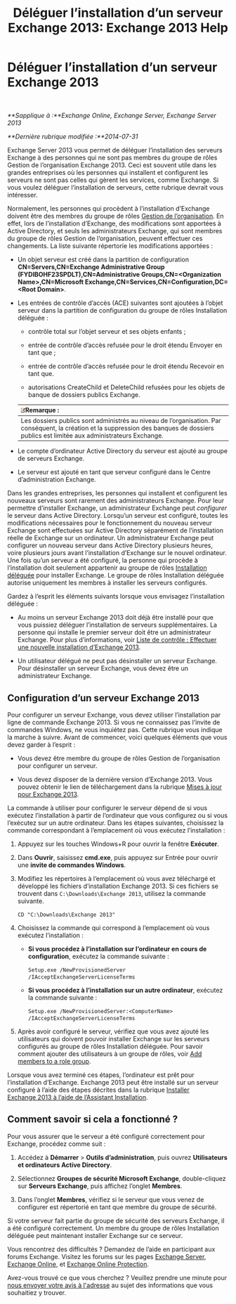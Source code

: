 ﻿---
title: 'Déléguer l’installation d’un serveur Exchange 2013: Exchange 2013 Help'
TOCTitle: Déléguer l’installation d’un serveur Exchange 2013
ms:assetid: f2fc8680-0c7c-4a29-b8f5-d77404fec280
ms:mtpsurl: https://technet.microsoft.com/fr-fr/library/Bb201741(v=EXCHG.150)
ms:contentKeyID: 62615206
ms.date: 04/24/2018
mtps_version: v=EXCHG.150
ms.translationtype: HT
---

# Déléguer l’installation d’un serveur Exchange 2013

 

_**Sapplique à :**Exchange Online, Exchange Server, Exchange Server 2013_

_**Dernière rubrique modifiée :**2014-07-31_

Exchange Server 2013 vous permet de déléguer l’installation des serveurs Exchange à des personnes qui ne sont pas membres du groupe de rôles Gestion de l’organisation Exchange 2013. Ceci est souvent utile dans les grandes entreprises où les personnes qui installent et configurent les serveurs ne sont pas celles qui gèrent les services, comme Exchange. Si vous voulez déléguer l’installation de serveurs, cette rubrique devrait vous intéresser.

Normalement, les personnes qui procèdent à l’installation d’Exchange doivent être des membres du groupe de rôles [Gestion de l’organisation](organization-management-exchange-2013-help.md). En effet, lors de l’installation d’Exchange, des modifications sont apportées à Active Directory, et seuls les administrateurs Exchange, qui sont membres du groupe de rôles Gestion de l’organisation, peuvent effectuer ces changements. La liste suivante répertorie les modifications apportées :

  - Un objet serveur est créé dans la partition de configuration **CN=Servers,CN=Exchange Administrative Group (FYDIBOHF23SPDLT),CN=Administrative Groups,CN=\<Organization Name\>,CN=Microsoft Exchange,CN=Services,CN=Configuration,DC=\<Root Domain\>**.

  - Les entrées de contrôle d’accès (ACE) suivantes sont ajoutées à l’objet serveur dans la partition de configuration du groupe de rôles Installation déléguée :
    
      - contrôle total sur l’objet serveur et ses objets enfants ;
    
      - entrée de contrôle d’accès refusée pour le droit étendu Envoyer en tant que ;
    
      - entrée de contrôle d’accès refusée pour le droit étendu Recevoir en tant que.
    
      - autorisations CreateChild et DeleteChild refusées pour les objets de banque de dossiers publics Exchange.
    
    <table>
    <thead>
    <tr class="header">
    <th><img src="images/JJ159664.note(EXCHG.150).gif" title="Remarque" alt="Remarque" />Remarque :</th>
    </tr>
    </thead>
    <tbody>
    <tr class="odd">
    <td>Les dossiers publics sont administrés au niveau de l’organisation. Par conséquent, la création et la suppression des banques de dossiers publics est limitée aux administrateurs Exchange.</td>
    </tr>
    </tbody>
    </table>


  - Le compte d’ordinateur Active Directory du serveur est ajouté au groupe de serveurs Exchange.

  - Le serveur est ajouté en tant que serveur configuré dans le Centre d’administration Exchange.

Dans les grandes entreprises, les personnes qui installent et configurent les nouveaux serveurs sont rarement des administrateurs Exchange. Pour leur permettre d’installer Exchange, un administrateur Exchange peut *configurer* le serveur dans Active Directory. Lorsqu’un serveur est configuré, toutes les modifications nécessaires pour le fonctionnement du nouveau serveur Exchange sont effectuées sur Active Directory séparément de l’installation réelle de Exchange sur un ordinateur. Un administrateur Exchange peut configurer un nouveau serveur dans Active Directory plusieurs heures, voire plusieurs jours avant l’installation d’Exchange sur le nouvel ordinateur. Une fois qu’un serveur a été configuré, la personne qui procède à l’installation doit seulement appartenir au groupe de rôles [Installation déléguée](delegated-setup-exchange-2013-help.md) pour installer Exchange. Le groupe de rôles Installation déléguée autorise uniquement les membres à installer les serveurs configurés.

Gardez à l’esprit les éléments suivants lorsque vous envisagez l’installation déléguée :

  - Au moins un serveur Exchange 2013 doit déjà être installé pour que vous puissiez déléguer l’installation de serveurs supplémentaires. La personne qui installe le premier serveur doit être un administrateur Exchange. Pour plus d’informations, voir [Liste de contrôle : Effectuer une nouvelle installation d’Exchange 2013](checklist-perform-a-new-installation-of-exchange-2013-exchange-2013-help.md).

  - Un utilisateur délégué ne peut pas désinstaller un serveur Exchange. Pour désinstaller un serveur Exchange, vous devez être un administrateur Exchange.

## Configuration d’un serveur Exchange 2013

Pour configurer un serveur Exchange, vous devez utiliser l’installation par ligne de commande Exchange 2013. Si vous ne connaissez pas l’invite de commandes Windows, ne vous inquiétez pas. Cette rubrique vous indique la marche à suivre. Avant de commencer, voici quelques éléments que vous devez garder à l’esprit :

  - Vous devez être membre du groupe de rôles Gestion de l’organisation pour configurer un serveur.

  - Vous devez disposer de la dernière version d’Exchange 2013. Vous pouvez obtenir le lien de téléchargement dans la rubrique [Mises à jour pour Exchange 2013](updates-for-exchange-2013-exchange-2013-help.md).

La commande à utiliser pour configurer le serveur dépend de si vous exécutez l’installation à partir de l’ordinateur que vous configurez ou si vous l’exécutez sur un autre ordinateur. Dans les étapes suivantes, choisissez la commande correspondant à l’emplacement où vous exécutez l’installation :

1.  Appuyez sur les touches Windows+R pour ouvrir la fenêtre **Exécuter**.

2.  Dans **Ouvrir**, saisissez **cmd.exe**, puis appuyez sur Entrée pour ouvrir une **invite de commandes Windows**.

3.  Modifiez les répertoires à l’emplacement où vous avez téléchargé et développé les fichiers d’installation Exchange 2013. Si ces fichiers se trouvent dans `C:\Downloads\Exchange 2013`, utilisez la commande suivante.
    
        CD "C:\Downloads\Exchange 2013"

4.  Choisissez la commande qui correspond à l’emplacement où vous exécutez l’installation :
    
      - **Si vous procédez à l’installation sur l’ordinateur en cours de configuration**, exécutez la commande suivante :
        
            Setup.exe /NewProvisionedServer /IAcceptExchangeServerLicenseTerms
    
      - **Si vous procédez à l’installation sur un autre ordinateur**, exécutez la commande suivante :
        
            Setup.exe /NewProvisionedServer:<ComputerName> /IAcceptExchangeServerLicenseTerms

5.  Après avoir configuré le serveur, vérifiez que vous avez ajouté les utilisateurs qui doivent pouvoir installer Exchange sur les serveurs configurés au groupe de rôles Installation déléguée. Pour savoir comment ajouter des utilisateurs à un groupe de rôles, voir [Add members to a role group](manage-role-group-members-exchange-2013-help.md).

Lorsque vous avez terminé ces étapes, l’ordinateur est prêt pour l’installation d’Exchange. Exchange 2013 peut être installé sur un serveur configuré à l’aide des étapes décrites dans la rubrique [Installer Exchange 2013 à l’aide de l’Assistant Installation](install-exchange-2013-using-the-setup-wizard-exchange-2013-help.md).

## Comment savoir si cela a fonctionné ?

Pour vous assurer que le serveur a été configuré correctement pour Exchange, procédez comme suit :

1.  Accédez à **Démarrer** \> **Outils d’administration**, puis ouvrez **Utilisateurs et ordinateurs Active Directory**.

2.  Sélectionnez **Groupes de sécurité Microsoft Exchange**, double-cliquez sur **Serveurs Exchange**, puis affichez l’onglet **Membres**.

3.  Dans l’onglet **Membres**, vérifiez si le serveur que vous venez de configurer est répertorié en tant que membre du groupe de sécurité.

Si votre serveur fait partie du groupe de sécurité des serveurs Exchange, il a été configuré correctement. Un membre du groupe de rôles Installation déléguée peut maintenant installer Exchange sur ce serveur.

Vous rencontrez des difficultés ? Demandez de l’aide en participant aux forums Exchange. Visitez les forums sur les pages [Exchange Server](https://go.microsoft.com/fwlink/p/?linkid=60612), [Exchange Online](https://go.microsoft.com/fwlink/p/?linkid=267542), et [Exchange Online Protection](https://go.microsoft.com/fwlink/p/?linkid=285351).

Avez-vous trouvé ce que vous cherchez ? Veuillez prendre une minute pour [nous envoyer votre avis à l'adresse](mailto:exsetuphelpfeedback@microsoft.com?subject=exchange%202013%20setup%20help%20feedback) au sujet des informations que vous souhaitiez y trouver.

